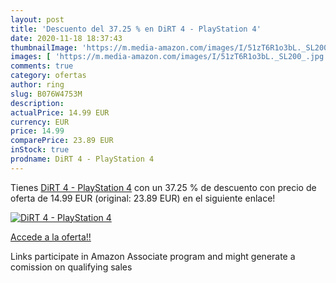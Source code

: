 ```yaml
---
layout: post
title: 'Descuento del 37.25 % en DiRT 4 - PlayStation 4'
date: 2020-11-18 18:37:43
thumbnailImage: 'https://m.media-amazon.com/images/I/51zT6R1o3bL._SL200_.jpg'
images: [ 'https://m.media-amazon.com/images/I/51zT6R1o3bL._SL200_.jpg' ]
comments: true
category: ofertas
author: ring
slug: B076W4753M
description:
actualPrice: 14.99 EUR
currency: EUR
price: 14.99
comparePrice: 23.89 EUR
inStock: true
prodname: DiRT 4 - PlayStation 4
---
```


Tienes [DiRT 4 - PlayStation 4](https://www.amazon.it/dp/B076W4753M/?tag=tolees00-21) con un 37.25 % de descuento con precio de oferta de 14.99 EUR (original: 23.89 EUR) en el siguiente enlace!

[![DiRT 4 - PlayStation 4](https://m.media-amazon.com/images/I/51zT6R1o3bL._SL200_.jpg)](https://www.amazon.it/dp/B076W4753M/?tag=tolees00-21)

[Accede a la oferta!!](https://www.amazon.it/dp/B076W4753M/?tag=tolees00-21)

Links participate in Amazon Associate program and might generate a comission on qualifying sales


